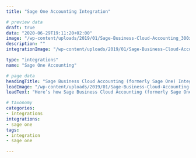 ```yaml
---
title: "Sage One Accounting Integration"

# preview data
draft: true
data: "2020-06-29T19:11:20+02:00"
image: "/wp-content/uploads/2019/01/Sage-Business-Cloud-Accounting_300x300px.jpg"
description: ""
integrationImage: "/wp-content/uploads/2019/01/Sage-Business-Cloud-Accounting_300x300px.jpg"

type: "integrations"
name: "Sage One Accounting"

# page data
headingTitle: "Sage Business Cloud Accounting (formerly Sage One) Integration"
leadImage: "/wp-content/uploads/2019/01/Sage-Business-Cloud-Accounting-Narrow.png"
leadText: "Here’s how Sage Business Cloud Accounting (formerly Sage One) works with your applications to dramatically improve your workflow."

# taxonomy
categories:
- integrations
integrations:
- sage one
tags:
- integration
- sage one

---
```


